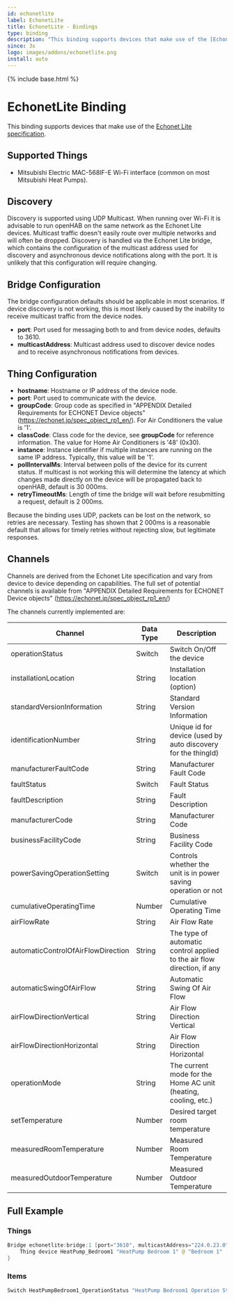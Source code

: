 ```yaml
---
id: echonetlite
label: EchonetLite
title: EchonetLite - Bindings
type: binding
description: "This binding supports devices that make use of the [Echonet Lite specification](https://echonet.jp/spec_v113_lite_en/)."
since: 3x
logo: images/addons/echonetlite.png
install: auto
---
```


<!-- Attention authors: Do not edit directly. Please add your changes to the appropriate source repository -->

{% include base.html %}

<AddonLogo />

# EchonetLite Binding

This binding supports devices that make use of the [Echonet Lite specification](https://echonet.jp/spec_v113_lite_en/).

## Supported Things

- Mitsubishi Electric MAC-568IF-E Wi-Fi interface (common on most Mitsubishi Heat Pumps).

## Discovery

Discovery is supported using UDP Multicast.
When running over Wi-Fi it is advisable to run openHAB on the same network as the Echonet Lite devices.
Multicast traffic doesn't easily route over multiple networks and will often be dropped.
Discovery is handled via the Echonet Lite bridge, which contains the configuration of the multicast address used for discovery and asynchronous device notifications along with the port.
It is unlikely that this configuration will require changing.

## Bridge Configuration

The bridge configuration defaults should be applicable in most scenarios.
If device discovery is not working, this is most likely caused by the inability to receive multicast traffic from the device nodes.

- **port**: Port used for messaging both to and from device nodes, defaults to 3610.
- **multicastAddress**: Multicast address used to discover device nodes and to receive asynchronous notifications from devices.

## Thing Configuration

- **hostname**: Hostname or IP address of the device node.
- **port**: Port used to communicate with the device.
- **groupCode**: Group code as specified in "APPENDIX Detailed Requirements for ECHONET Device objects" (<https://echonet.jp/spec_object_rp1_en/>).
For Air Conditioners the value is '1'.
- **classCode**: Class code for the device, see **groupCode** for reference information.
The value for Home Air Conditioners is '48' (0x30).
- **instance**: Instance identifier if multiple instances are running on the same IP address.
Typically, this value will be '1'.
- **pollIntervalMs**: Interval between polls of the device for its current status.
If multicast is not working this will determine the latency at which changes made directly on the device will be propagated back to openHAB, default is 30 000ms.
- **retryTimeoutMs**: Length of time the bridge will wait before resubmitting a request, default is 2 000ms.

Because the binding uses UDP, packets can be lost on the network, so retries are necessary.
Testing has shown that 2 000ms is a reasonable default that allows for timely retries without rejecting slow, but legitimate responses.

## Channels

Channels are derived from the Echonet Lite specification and vary from device to device depending on capabilities.
The full set of potential channels is available from "APPENDIX Detailed Requirements for ECHONET Device objects" (<https://echonet.jp/spec_object_rp1_en/>)

The channels currently implemented are:

| Channel                            | Data Type | Description                                                             |
|------------------------------------|-----------|-------------------------------------------------------------------------|
| operationStatus                    | Switch    | Switch On/Off the device                                                |
| installationLocation               | String    | Installation location (option)                                          |
| standardVersionInformation         | String    | Standard Version Information                                            |
| identificationNumber               | String    | Unique id for device (used by auto discovery for the thingId)           |
| manufacturerFaultCode              | String    | Manufacturer Fault Code                                                 |
| faultStatus                        | Switch    | Fault Status                                                            |
| faultDescription                   | String    | Fault Description                                                       |
| manufacturerCode                   | String    | Manufacturer Code                                                       |
| businessFacilityCode               | String    | Business Facility Code                                                  |
| powerSavingOperationSetting        | Switch    | Controls whether the unit is in power saving operation or not           |
| cumulativeOperatingTime            | Number    | Cumulative Operating Time                                               |
| airFlowRate                        | String    | Air Flow Rate                                                           |
| automaticControlOfAirFlowDirection | String    | The type of automatic control applied to the air flow direction, if any |
| automaticSwingOfAirFlow            | String    | Automatic Swing Of Air Flow                                             |
| airFlowDirectionVertical           | String    | Air Flow Direction Vertical                                             |
| airFlowDirectionHorizontal         | String    | Air Flow Direction Horizontal                                           |
| operationMode                      | String    | The current mode for the Home AC unit (heating, cooling, etc.)          |
| setTemperature                     | Number    | Desired target room temperature                                         |
| measuredRoomTemperature            | Number    | Measured Room Temperature                                               |
| measuredOutdoorTemperature         | Number    | Measured Outdoor Temperature                                            |

## Full Example

### Things

```java
Bridge echonetlite:bridge:1 [port="3610", multicastAddress="224.0.23.0"] {
    Thing device HeatPump_Bedroom1 "HeatPump Bedroom 1" @ "Bedroom 1" [hostname="192.168.0.55", port="3610", groupCode="1", classCode="48", instance="1", pollIntervalMs="30000", retryTimeoutMs="2000"]
}
```

### Items

```java
Switch HeatPumpBedroom1_OperationStatus "HeatPump Bedroom1 Operation Status" {channel="echonetlite:device:1:HeatPump_Bedroom1:operationStatus"}
```
